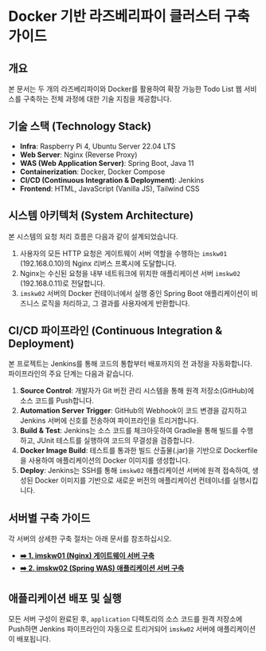# Docker 기반 라즈베리파이 클러스터 구축 가이드

## 개요

본 문서는 두 개의 라즈베리파이와 Docker를 활용하여 확장 가능한 Todo List 웹 서비스를 구축하는 전체 과정에 대한 기술 지침을 제공합니다.

## 기술 스택 (Technology Stack)

- **Infra**: Raspberry Pi 4, Ubuntu Server 22.04 LTS
- **Web Server**: Nginx (Reverse Proxy)
- **WAS (Web Application Server)**: Spring Boot, Java 11
- **Containerization**: Docker, Docker Compose
- **CI/CD (Continuous Integration & Deployment)**: Jenkins
- **Frontend**: HTML, JavaScript (Vanilla JS), Tailwind CSS

## 시스템 아키텍처 (System Architecture)

본 시스템의 요청 처리 흐름은 다음과 같이 설계되었습니다.

1. 사용자의 모든 HTTP 요청은 게이트웨이 서버 역할을 수행하는 `imskw01` (192.168.0.10)의 Nginx 리버스 프록시에 도달합니다.
2. Nginx는 수신된 요청을 내부 네트워크에 위치한 애플리케이션 서버 `imskw02` (192.168.0.11)로 전달합니다.
3. `imskw02` 서버의 Docker 컨테이너에서 실행 중인 Spring Boot 애플리케이션이 비즈니스 로직을 처리하고, 그 결과를 사용자에게 반환합니다.

## CI/CD 파이프라인 (Continuous Integration & Deployment)

본 프로젝트는 Jenkins를 통해 코드의 통합부터 배포까지의 전 과정을 자동화합니다. 파이프라인의 주요 단계는 다음과 같습니다.

1. **Source Control**: 개발자가 Git 버전 관리 시스템을 통해 원격 저장소(GitHub)에 소스 코드를 Push합니다.
2. **Automation Server Trigger**: GitHub의 Webhook이 코드 변경을 감지하고 Jenkins 서버에 신호를 전송하여 파이프라인을 트리거합니다.
3. **Build & Test**: Jenkins는 소스 코드를 체크아웃하여 Gradle을 통해 빌드를 수행하고, JUnit 테스트를 실행하여 코드의 무결성을 검증합니다.
4. **Docker Image Build**: 테스트를 통과한 빌드 산출물(.jar)을 기반으로 Dockerfile을 사용하여 애플리케이션의 Docker 이미지를 생성합니다.
5. **Deploy**: Jenkins는 SSH를 통해 `imskw02` 애플리케이션 서버에 원격 접속하여, 생성된 Docker 이미지를 기반으로 새로운 버전의 애플리케이션 컨테이너를 실행시킵니다.

## 서버별 구축 가이드

각 서버의 상세한 구축 절차는 아래 문서를 참조하십시오.

- [**➡️ 1. imskw01 (Nginx) 게이트웨이 서버 구축**](https://github.com/kiwon7602/imskw01_gateway_server)
- [**➡️ 2. imskw02 (Spring WAS) 애플리케이션 서버 구축**](https://github.com/kiwon7602/imskw02_was_server)

## 애플리케이션 배포 및 실행

모든 서버 구성이 완료된 후, `application` 디렉토리의 소스 코드를 원격 저장소에 Push하면 Jenkins 파이프라인이 자동으로 트리거되어 `imskw02` 서버에 애플리케이션이 배포됩니다.
